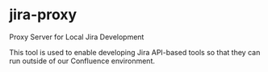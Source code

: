# jira-proxy
Proxy Server for Local Jira Development

This tool is used to enable developing Jira API-based tools so that they can run outside of our Confluence environment.